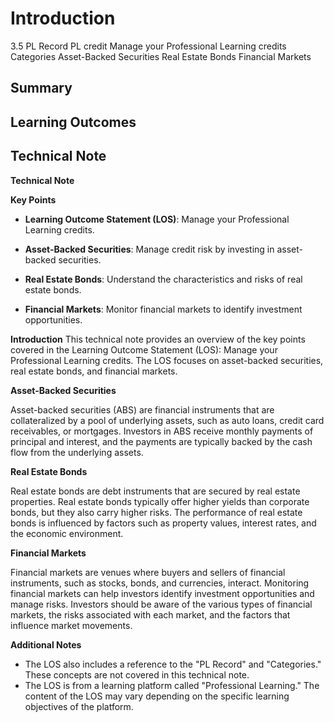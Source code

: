 # Introduction

3.5 PL Record PL credit Manage your Professional Learning credits Categories Asset-Backed Securities Real Estate Bonds Financial Markets

## Summary



## Learning Outcomes



## Technical Note

**Technical Note**

**Key Points**

* **Learning Outcome Statement (LOS)**: Manage your Professional Learning credits.

* **Asset-Backed Securities**: Manage credit risk by investing in asset-backed securities.

* **Real Estate Bonds**: Understand the characteristics and risks of real estate bonds.

* **Financial Markets**: Monitor financial markets to identify investment opportunities.

**Introduction**
This technical note provides an overview of the key points covered in the Learning Outcome Statement (LOS): Manage your Professional Learning credits. The LOS focuses on asset-backed securities, real estate bonds, and financial markets.

**Asset-Backed Securities**

Asset-backed securities (ABS) are financial instruments that are collateralized by a pool of underlying assets, such as auto loans, credit card receivables, or mortgages. Investors in ABS receive monthly payments of principal and interest, and the payments are typically backed by the cash flow from the underlying assets.

**Real Estate Bonds**

Real estate bonds are debt instruments that are secured by real estate properties. Real estate bonds typically offer higher yields than corporate bonds, but they also carry higher risks. The performance of real estate bonds is influenced by factors such as property values, interest rates, and the economic environment.

**Financial Markets**

Financial markets are venues where buyers and sellers of financial instruments, such as stocks, bonds, and currencies, interact. Monitoring financial markets can help investors identify investment opportunities and manage risks. Investors should be aware of the various types of financial markets, the risks associated with each market, and the factors that influence market movements.

**Additional Notes**

* The LOS also includes a reference to the "PL Record" and "Categories." These concepts are not covered in this technical note.
* The LOS is from a learning platform called "Professional Learning." The content of the LOS may vary depending on the specific learning objectives of the platform.